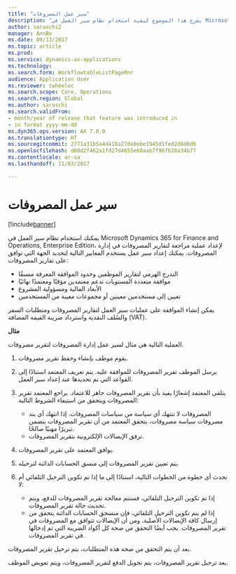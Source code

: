 ```yaml
---
title: "سير عمل المصروفات"
description: "يشرح هذا الموضوع كيفية استخدام نظام سير العمل في Microsoft Dynamics 365 for Finance and Operations, Enterprise Edition، لإعداد عملية مراجعة لتقارير المصروفات في إدارة المصروفات."
author: saraschi2
manager: AnnBe
ms.date: 09/13/2017
ms.topic: article
ms.prod: 
ms.service: dynamics-ax-applications
ms.technology: 
ms.search.form: WorkflowtableListPageRnr
audience: Application User
ms.reviewer: twheeloc
ms.search.scope: Core, Operations
ms.search.region: Global
ms.author: saraschi
ms.search.validFrom:
- month/year of release that feature was introduced in
- in format yyyy-mm-dd
ms.dyn365.ops.version: AX 7.0.0
ms.translationtype: HT
ms.sourcegitcommit: 2771a31b5a4d418a27de0ebe1945d1fed2d8d6d6
ms.openlocfilehash: d60d2f462a1fd27d4655e68aab7f96fb28a34b77
ms.contentlocale: ar-sa
ms.lasthandoff: 11/03/2017

---
```


# <a name="expense-workflow"></a>سير عمل المصروفات

[!include[banner](../includes/banner.md)]

يمكنك استخدام نظام سير العمل في Microsoft Dynamics 365 for Finance and Operations, Enterprise Edition، لإعداد عملية مراجعة لتقارير المصروفات في إدارة المصروفات. يمكنك إعداد سير عمل يستخدم المعايير التالية لتحديد الجهة التي توافق على تقارير المصروفات:

- التدرج الهرمي لتقارير الموظفين وحدود الموافقة المعرفة مسبقًا
- موافقة متعددة المستويات تدعم معتمدين مؤقتًا ومعتمدًا نهائيًا
- الأبعاد المالية ومسؤولية المشروع
- تعيين إلى مستخدمين معينين أو مجموعات معينة من المستخدمين

يمكن إنشاء الموافقة على عمليات سير العمل لتقارير المصروفات ومتطلبات السفر والسُلف النقدية‬ واسترداد ضريبة القيمة المضافة (VAT).

**مثال**

العملية التالية هي مثال لسير عمل إدارة المصروفات لتقرير مصروفات.

1. يقوم موظف بإنشاء وحفظ تقرير مصروفات.
2. يرسل الموظف تقرير المصروفات للموافقة عليه. يتم تعريف المعتمد استنادًا إلى القواعد التي تم تحديدها عند إعداد سير العمل.
3. يتلقى المعتمد إشعارًا يفيد بأن تقرير المصروفات جاهز للاعتماد. يراجع المعتمد تقرير المصروفات ويتحقق من استيفاء الشروط التالية:

    - المصروفات لا تنتهك أي سياسة من سياسات المصروفات. إذا انتهك أي بند مصروفات سياسة مصروفات، يتحقق المعتمد من أن تقرير المصروفات يتضمن تبريرًا مهنيًا صالحًا.
    - ترفق الإيصالات الإلكترونية بتقرير المصروفات.

4. يوافق المعتمد على تقرير المصروفات.
5. يتم تعيين تقرير المصروفات إلى منسق الحسابات الدائنة لترحيله.
6. تحدث أي خطوة من الخطوات التالية، استنادًا إلى ما إذا تم تكوين الترحيل التلقائي أم لا:

    - إذا تم تكوين الترحيل التلقائي، فستتم معالجة تقرير المصروفات للدفع، ويتم تحديث حالة تقرير المصروفات.
    - إذا لم يتم تكوين الترحيل التلقائي، فإن منسحق الحسابات الدائنة يتحقق من إرسال كافة الإيصالات الأصلية، ومن أن الإيصالات تتوافق مع المصروفات في تقرير المصروفات. يجب أيضًا التحقق من صحة كل أكواد الضريبة التي تم إدخالها في تقرير المصروفات.

بعد أن يتم التحقق من صحة هذه المتطلبات، يتم ترحيل تقرير المصروفات.

بعد ترحيل تقرير المصروفات، يتم تخويل الدفع لتقرير المصروفات، ويتم تعويض الموظف.

